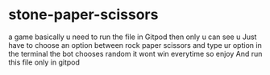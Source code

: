# stone-paper-scissors
a game
basically u need to run the file in Gitpod then only u can see u Just have to choose an option between rock paper scissors and type ur option in the terminal the bot chooses random it wont win everytime 
so enjoy 
And run this file only in gitpod
